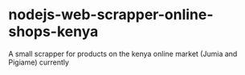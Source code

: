 # nodejs-web-scrapper-online-shops-kenya
A small scrapper for products on the kenya online market (Jumia and Pigiame) currently
